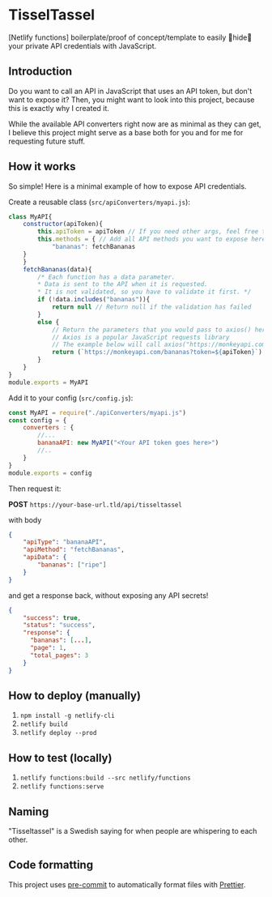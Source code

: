 # TisselTassel

[Netlify functions] boilerplate/proof of concept/template to easily 🤫hide🤫 your private API credentials with JavaScript.

## Introduction

Do you want to call an API in JavaScript that uses an API token, but don't want to expose it?
Then, you might want to look into this project, because this is exactly why I created it.

While the available API converters right now are as minimal as they can get, I believe this project might serve
as a base both for you and for me for requesting future stuff.

## How it works

So simple! Here is a minimal example of how to expose API credentials.

Create a reusable class (`src/apiConverters/myapi.js`):
```javascript
class MyAPI{
    constructor(apiToken){
        this.apiToken = apiToken // If you need other args, feel free to use whatever args you want
        this.methods = { // Add all API methods you want to expose here
            "bananas": fetchBananas
    }
    }
    fetchBananas(data){
        /* Each function has a data parameter.
        * Data is sent to the API when it is requested. 
        * It is not validated, so you have to validate it first. */
        if (!data.includes("bananas")){
            return null // Return null if the validation has failed
        }
        else {
            // Return the parameters that you would pass to axios() here.
            // Axios is a popular JavaScript requests library
            // The example below will call axios("https://monkeyapi.com/bananas?token=ABC")
            return (`https://monkeyapi.com/bananas?token=${apiToken}`)
        }
    }
}
module.exports = MyAPI
```
Add it to your config (`src/config.js`):
```javascript
const MyAPI = require("./apiConverters/myapi.js")
const config = {
    converters : {
        //...
        bananaAPI: new MyAPI("<Your API token goes here>")
        //..
    }
}
module.exports = config
```

Then request it:

**POST** `https://your-base-url.tld/api/tisseltassel`

with body 

```json
{
	"apiType": "bananaAPI",
	"apiMethod": "fetchBananas",
	"apiData": {
		"bananas": ["ripe"]
	}
}
```

and get a response back, without exposing any API secrets!

```json
{
	"success": true,
    "status": "success",
    "response": {
      "bananas": [...],
      "page": 1,
      "total_pages": 3
    }
}
```

## How to deploy (manually)

1. `npm install -g netlify-cli`
2. `netlify build`
3. `netlify deploy --prod`

## How to test (locally)

1. `netlify functions:build --src netlify/functions`
2. `netlify functions:serve`

## Naming

"Tisseltassel" is a Swedish saying for when people are whispering to each other.

## Code formatting

This project uses [pre-commit](https://pre-commit.com) to automatically format files with [Prettier](https://prettier.io/).